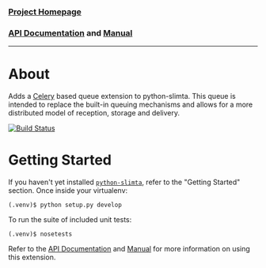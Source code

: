 ### [Project Homepage][1]
### [API Documentation][2] and [Manual][3]

--------------------

About
=====

Adds a [Celery][4] based queue extension to python-slimta. This queue is
intended to replace the built-in queuing mechanisms and allows for a more
distributed model of reception, storage and delivery.

[![Build Status](http://ci.slimta.org/job/python-slimta-celeryqueue/badge/icon)](http://ci.slimta.org/job/python-slimta-celeryqueue/)

Getting Started
===============

If you haven't yet installed [`python-slimta`][5], refer to the "Getting
Started" section. Once inside your virtualenv:

    (.venv)$ python setup.py develop

To run the suite of included unit tests:

    (.venv)$ nosetests

Refer to the [API Documentation][2] and [Manual][3] for more information on
using this extension.

[1]: http://slimta.org/
[2]: http://docs.slimta.org/en/latest/api/extra.celeryqueue.html
[3]: http://docs.slimta.org/en/latest/manual/extensions.html#celery-queue
[4]: http://www.celeryproject.org/
[5]: https://github.com/slimta/python-slimta

